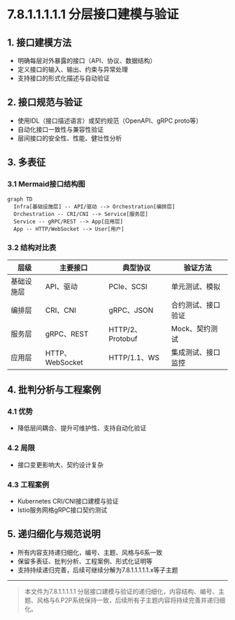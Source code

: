 # 7.8.1.1.1.1.1 分层接口建模与验证

## 1. 接口建模方法

- 明确每层对外暴露的接口（API、协议、数据结构）
- 定义接口的输入、输出、约束与异常处理
- 支持接口的形式化描述与自动验证

## 2. 接口规范与验证

- 使用IDL（接口描述语言）或契约规范（OpenAPI、gRPC proto等）
- 自动化接口一致性与兼容性验证
- 层间接口的安全性、性能、健壮性分析

## 3. 多表征

### 3.1 Mermaid接口结构图

```mermaid
graph TD
  Infra[基础设施层] -- API/驱动 --> Orchestration[编排层]
  Orchestration -- CRI/CNI --> Service[服务层]
  Service -- gRPC/REST --> App[应用层]
  App -- HTTP/WebSocket --> User[用户]
```

### 3.2 结构对比表

| 层级 | 主要接口 | 典型协议 | 验证方法 |
|------|----------|----------|----------|
| 基础设施层 | API、驱动 | PCIe、SCSI | 单元测试、模拟 |
| 编排层 | CRI、CNI | gRPC、JSON | 合约测试、接口验证 |
| 服务层 | gRPC、REST | HTTP/2、Protobuf | Mock、契约测试 |
| 应用层 | HTTP、WebSocket | HTTP/1.1、WS | 集成测试、接口监控 |

## 4. 批判分析与工程案例

### 4.1 优势

- 降低层间耦合、提升可维护性、支持自动化验证

### 4.2 局限

- 接口变更影响大、契约设计复杂

### 4.3 工程案例

- Kubernetes CRI/CNI接口建模与验证
- Istio服务网格gRPC接口契约测试

## 5. 递归细化与规范说明

- 所有内容支持递归细化，编号、主题、风格与6系一致
- 保留多表征、批判分析、工程案例、形式化证明等
- 支持持续递归完善，后续可继续分解为7.8.1.1.1.1.1.x等子主题

---
> 本文件为7.8.1.1.1.1.1 分层接口建模与验证的递归细化，内容结构、编号、主题、风格与6.P2P系统保持一致，后续所有子主题内容将持续完善并递归细化。
